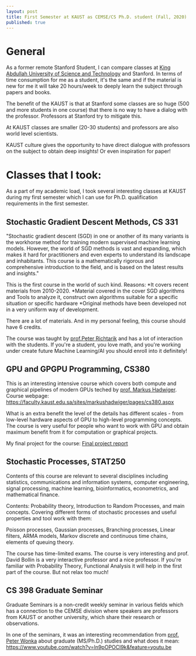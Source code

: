 ```yaml
---
layout: post
title: First Semester at KAUST as CEMSE/CS Ph.D. student (Fall, 2020)
published: true
---
```


# General 

As a former remote Stanford Student, I can compare classes at [King Abdullah University of Science and Technology](https://cemse.kaust.edu.sa/) and Stanford. 
In terms of time consumption for me as a student, it's the same and if the material is new for me it will take 20 hours/week to deeply learn the subject through papers and books.

The benefit of the KAUST is that at Stanford some classes are so huge (500 and more students in one course) that there is no way to have a dialog with the professor. Professors at Stanford try to mitigate this.

At KAUST classes are smaller (20-30 students) and professors are also world level scientists.

KAUST culture gives the opportunity to have direct dialogue with professors on the subject to obtain deep insights! Or even inspiration for paper!

# Classes that I took:

As a part of my academic load, I took several interesting classes at KAUST during my first semester which I can use for Ph.D. qualification requirements in the first semester.

## Stochastic Gradient Descent Methods, CS 331 
"Stochastic gradient descent (SGD) in one or another of its many variants is the workhorse method for training modern supervised machine learning models. 
However, the world of SGD methods is vast and expanding, which makes it hard for practitioners and even experts to understand its landscape and inhabitants. 
This course is a mathematically rigorous and comprehensive introduction to the field, and is based on the latest results and insights."

This is the first course in the world of such kind. Reasons:
*It covers recent materials from 2010-2020.
*Material covered in the cover SGD algorithms and Tools to analyze it, construct own algorithms suitable for a specific situation or specific hardware
*Original methods have been developed not in a very uniform way of development.

There are a lot of materials. And in my personal feeling, this course should have 6 credits.

The course was taught by [prof.Peter Richtarik](https://richtarik.org/) and has a lot of interaction with the students. 
If you're a student, you love math, and you're working under create future Machine Learning/AI you should enroll into it definitely!

## GPU and GPGPU Programming, CS380

This is an interesting intensive course which covers both compute and graphical pipelines of modern GPUs teched by [prof. Markus Hadwiger](https://www.kaust.edu.sa/en/study/faculty/markus-hadwiger).
Course webpage: https://faculty.kaust.edu.sa/sites/markushadwiger/pages/cs380.aspx

What is an extra benefit the level of the details has different scales - from low-level hardware aspects of GPU to high-level programming concepts.
The course is very useful for people who want to work with GPU and obtain maximum benefit from it for computation or graphical projects. 

My final project for the course: [Final project report](https://bitbucket.org/konstantin_burlachenko/opt_studio/src/master/docs/CS380ProjectFinalReport.pdf)

## Stochastic Processes, STAT250

Contents of this course are relevant to several disciplines including statistics, communications and information systems, computer
engineering, signal processing, machine learning, bioinformatics, econometrics, and mathematical finance.

Contents: Probability theory, Introduction to Random Processes, and main concepts.
Covering different forms of stochastic processes and useful properties and tool work with them: 

Poisson processes, Gaussian processes, Branching processes, Linear filters, ARMA models, Markov discrete and continuous time chains, elements of queuing theory.

The course has time-limited exams. The course is very interesting and prof. David Bollin is a very interactive professor and a nice professor.
If you're familiar with Probability Theory, Functional Analysis it will help in the first part of the course. But not relax too much!

                
## CS 398 Graduate Seminar

Graduate Seminars is a non-credit weekly seminar in various fields which has a connection to the CEMSE division where speakers are professors from KAUST or another university, 
which share their research or observations. 

In one of the seminars, it was an interesting recommendation from [prof. Peter Wonka](http://peterwonka.net/) about graduate (MS/Ph.D.) studies and what does it mean:
https://www.youtube.com/watch?v=ln9pOPOCl9k&feature=youtu.be
